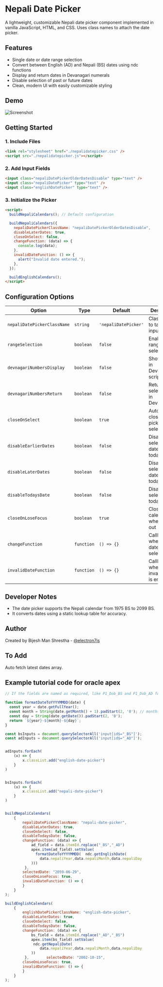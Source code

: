 # Nepali Date Picker

A lightweight, customizable Nepali date picker component implemented in vanilla JavaScript, HTML, and CSS. Uses class names to attach the date picker.

## Features

- Single date or date range selection
- Convert between English (AD) and Nepali (BS) dates using ndc functions
- Display and return dates in Devanagari numerals
- Disable selection of past or future dates
- Clean, modern UI with easily customizable styling

## Demo

![Screenshot](https://github.com/user-attachments/assets/3454a0b4-04a5-4779-92a2-4011af293e69)

## Getting Started

### 1. Include Files

```html
<link rel="stylesheet" href="./nepalidatepicker.css" />
<script src="./nepalidatepicker.js"></script>
```

### 2. Add Input Fields

```html
<input class="nepaliDatePickerOlderDatesDisable" type="text" />
<input class="nepaliDatePicker" type="text" />
<input class="englishDatePicker" type="text" />

```

### 3. Initialize the Picker

```html
<script>
  buildNepaliCalendars(); // Default configuration

  buildNepaliCalendars({
    nepaliDatePickerClassName: "nepaliDatePickerOlderDatesDisable",
    disableLaterDates: true,
    closeOnSelect: false,
    changeFunction: (data) => {
      console.log(data);
    },
    invalidDateFunction: () => {
      alert("Invalid date entered.");
    },
  });

  buildEnglishCalendars();
</script>
```

## Configuration Options

| Option                      | Type       | Default              | Description                                  |
| --------------------------- | ---------- | -------------------- | -------------------------------------------- |
| `nepaliDatePickerClassName` | `string`   | `'nepaliDatePicker'` | Class name to target input fields            |
| `rangeSelection`            | `boolean`  | `false`              | Enables date range selection                 |
| `devnagariNumbersDisplay`   | `boolean`  | `false`              | Shows dates in Devanagari script             |
| `devnagariNumbersReturn`    | `boolean`  | `false`              | Returns selected date in Devanagari          |
| `closeOnSelect`             | `boolean`  | `true`               | Automatically closes the picker on selection |
| `disableEarlierDates`       | `boolean`  | `false`              | Disables selection of dates before today     |
| `disableLaterDates`         | `boolean`  | `false`              | Disables selection of dates after today      |
| `disableTodaysDate`         | `boolean`  | `false`              | Disables selection of today's date           |
| `closeOnLoseFocus`          | `boolean`  | `true`               | Closes the calendar when clicked out         |
| `changeFunction`            | `function` | `() => {}`           | Callback when a valid date is selected       |
| `invalidDateFunction`       | `function` | `() => {}`           | Callback when an invalid date is entered     |

## Developer Notes

- The date picker supports the Nepali calendar from 1975 BS to 2099 BS.
- It converts dates using a static lookup table for accuracy.

## Author

Created by Bijesh Man Shrestha - [@electron7js](https://github.com/electron7js)

## To Add

Auto fetch latest dates array.

## Example tutorial code for oracle apex

```Javascript
// If the fields are named as required, like P1_Dob_BS and P1_Dob_AD for all date fields

function formatDateToYYYYMMDD(date) {
  const year = date.getFullYear();
  const month = String(date.getMonth() + 1).padStart(2, '0'); // months are 0-indexed
  const day = String(date.getDate()).padStart(2, '0');
  return `${year}-${month}-${day}`;
}

const bsInputs = document.querySelectorAll('input[id$="_BS"]');
const adInputs = document.querySelectorAll('input[id$="_AD"]');


adInputs.forEach(
    (x) => {
        x.classList.add("english-date-picker")
    }
)


bsInputs.forEach(
    (x) => {
        x.classList.add("nepali-date-picker")
    }
)


buildNepaliCalendars(
    {
        nepaliDatePickerClassName: "nepali-date-picker",
        disableLaterDates: true,
        closeOnSelect: false,
        disableTodaysDate: false,
        changeFunction: (data) => {
            ad_field = data.itemId.replace("_BS","_AD")
            apex.item(ad_field).setValue(
              formatDateToYYYYMMDD(  ndc.getEnglishDate(
                data.nepaliYear,data.nepaliMonth,data.nepaliDay
            )))
         },
        selectedDate: "2059-06-29",
        closeOnLoseFocus: true,
        invalidDateFunction: () => {
        }
    }
);

buildEnglishCalendars(
    {
        englishDatePickerClassName: "english-date-picker",
        disableLaterDates: true,
        closeOnSelect: false,
        disableTodaysDate: false,
        changeFunction: (data) => {
            bs_field = data.itemId.replace("_AD","_BS")
            apex.item(bs_field).setValue(
             ndc.getNepaliDate(
                data.nepaliYear,data.nepaliMonth,data.nepaliDay
            ))
         },        selectedDate: "2002-10-15",
        closeOnLoseFocus: true,
        invalidDateFunction: () => {
        }
    }
);
```
